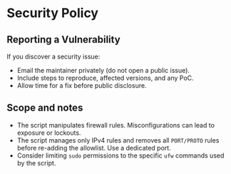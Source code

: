 # Security Policy

## Reporting a Vulnerability

If you discover a security issue:
- Email the maintainer privately (do not open a public issue).
- Include steps to reproduce, affected versions, and any PoC.
- Allow time for a fix before public disclosure.

## Scope and notes

- The script manipulates firewall rules. Misconfigurations can lead to exposure or lockouts.
- The script manages only IPv4 rules and removes all `PORT/PROTO` rules before re-adding the allowlist. Use a dedicated port.
- Consider limiting `sudo` permissions to the specific `ufw` commands used by the script.
